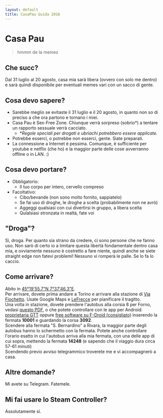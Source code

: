 ```yaml
---
layout: default
title: CasaPau Guida 2016
---
```


<h1>Casa Pau</h1> 
  
>hmmm de la memes  
  
<h2>Che succ?</h2>
  
Dal 31 luglio al 20 agosto, casa mia sarà libera (ovvero con solo me dentro) e sarà quindi disponibile per eventuali memes vari con un sacco di gente.  
  
<h2>Cosa devo sapere?</h2>
  
* Sarebbe meglio se evitaste il 31 luglio e il 20 agosto, in quanto non so di preciso a che ora partono e tornano i miei.  
* Casa Pau è Sex-Free Zone. Chiunque verrà sorpreso (sobrio\*) a tentare un rapporto sessuale verrà cacciato.  
	* \**Regole speciali per drogati e ubriachi potrebbero essere applicate.*  
* Potrebbe esserci, o potrebbe non esserci, gente. Siate preparati.  
* La connessione a Internet è pessima. Comunque, è sufficiente per youtube e netflix (che ho) e la maggior parte delle cose avverranno offline o in LAN. :)  
  
<h2>Cosa devo portare?</h2>
  
* Obbligatorio:  
	* Il tuo corpo per intero, cervello compreso  
* Facoltativo:  
	* Cibo/bevande (non sono molto fornito, sappiatelo)  
	* Se fai uso di droghe, le droghe a scelta (probabilmente non ne avrò)  
	* Aggeggi qualsiasi con cui divertirsi in gruppo, a libera scelta  
	* Qulalsiasi stronzata in realtà, fate voi  
    
<h2>"Droga"?</h2>
  
Sì, droga. Per quanto sia strano da credere, ci sono persone che ne fanno uso. Non sarò di certo io a limitare questa libertà fondamentale dentro casa mia, e ovviamente nessuno è costretto a fare niente, quindi anche se siete straight edge non fatevi problemi! Nessuno vi romperà le palle. Se lo fa lo caccio.  
  
<h2>Come arrivare?</h2>
  
Abito in [45°19'55.7"N 7°37'46.3"E](https://www.google.it/maps/place/45°19'55.7"N+7°37'46.3"E/@45.3321427,7.6273391,17z/).  
Per arrivare, dovete prima andare a Torino e arrivare alla stazione di [Via Fiochetto](https://www.google.it/maps/place/Gruppo+Torinese+Trasporti+SP+A./@45.06649,7.6878596,13.48z/). Usate Google Maps e [LeFrecce](https://www.lefrecce.it) per pianificare il tragitto.  
Una volta in stazione, dovete prendere l'autobus alla corsia 8 per Forno, vedasi [questo PDF](http://www.gtt.to.it/cms/risorse/intercomunale/oraripdf/3092.pdf), o che potete controllare con le app per Android: [proprietaria GTT](https://play.google.com/store/apps/details?id=it.fivet.gttmobile) oppure [free software su F-Droid (consigliato)](https://f-droid.org/repo/it.reyboz.bustorino_19.apk) inserendo la fermata **10001** e guardando la corsa **3092**.  
Scendere alla fermata "S. Bernardino" a Rivara, la maggior parte degli autobus hanno lo schermetto con la fermata. Potete anche controllare l'orario esatto in cui l'autobus arriva alla mia fermata, con una delle app di cui sopra, mettendo la fermata **14248** (e sapendo che il viaggio dura circa 57-61 minuti)  
Scendendo previo avviso telegrammico troverete me e vi accompagnerò a casa.  
  
<h2>Altre domande?</h2>
  
Mi avete su Telegram. Fatemele.  
  
<h2>Mi fai usare lo Steam Controller?</h2>
  
Assolutamente sì.  

